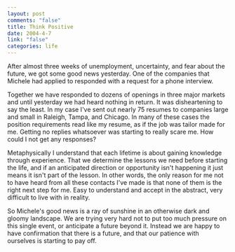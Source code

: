 ```yaml
--- 
layout: post
comments: "false"
title: Think Positive
date: 2004-4-7
link: "false"
categories: life
---
```

After almost three weeks of unemployment, uncertainty, and fear about the future, we got some good news yesterday. One of the companies that Michele had applied to responded with a request for a phone interview.

Together we have responded to dozens of openings in three major markets and until yesterday we had heard nothing in return. It was disheartening to say the least. In my case I've sent out nearly 75 resumes to companies large and small in Raleigh, Tampa, and Chicago. In many of these cases the position requirements read like my resume, as if the job was tailor made for me. Getting no replies whatsoever was starting to really scare me. How could I not get any responses?

Metaphysically I understand that each lifetime is about gaining knowledge through experience. That we determine the lessons we need before starting the life, and if an anticipated direction or opportunity isn't happening it just means it isn't part of the lesson. In other words, the only reason for me not to have heard from all these contacts I've made is that none of them is the right next step for me. Easy to understand and accept in the abstract, very difficult to live with in reality.

So Michele's good news is a ray of sunshine in an otherwise dark and gloomy landscape. We are trying very hard not to put too much pressure on this single event, or anticipate a future beyond it. Instead we are happy to have confirmation that there is a future, and that our patience with ourselves is starting to pay off.
